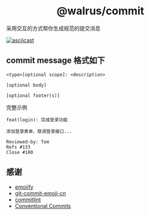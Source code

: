 <h1 align="center">@walrus/commit</h1>

采用交互的方式帮你生成规范的提交消息

[![asciicast](https://asciinema.org/a/dQ0GuGqloFgR9JF87ZVfj3mht.svg)](https://asciinema.org/a/dQ0GuGqloFgR9JF87ZVfj3mht)

## commit message 格式如下

```
<type>[optional scope]: <description>

[optional body]

[optional footer(s)]
```

完整示例

```
feat(login): 完成登录功能

添加登录表单、联调登录接口...

Reviewed-by: Tom
Refs #133
Close #100
```

## 感谢

- [emojify](https://github.com/mrowa44/emojify)
- [git-commit-emoji-cn](https://github.com/liuchengxu/git-commit-emoji-cn)
- [commitlint](https://github.com/conventional-changelog/commitlint)
- [Conventional Commits](https://www.conventionalcommits.org/en/v1.0.0/)
